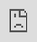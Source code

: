 ```yaml
---
title: Decker Slide Tool Reference Guide
history: true
menu: true
bibliography: example.bib
csl: chicago-author-date.csl
controls: true
chalkboard: example-deck.json
---
```


# Navigation

Navigate this presentation with the controls in the bottom-right corner, your arrow keys or the space bar.

Some explanations have examples on a separate slide. These will be arranged below the respective slide and will be indicated by a down arrow in the controls. Use the down arrow key to see them.
If you use the space bar to go through the presentation, the examples will automatically follow their explanation.

The <i class="fas fa-bars"></i> icon in the bottom-left corner opens a menu showing a table of contents of all slides.

# Markdown Syntax {#syntax}

The Decker Slide Tool assists you in creating media-rich presentations with a few easy to use Markdown commands. This user guide will highlight some of the main styling features of Decker and provide examples on how to use each feature.

Visit [http://pandoc.org](http://pandoc.org) for additional information on Pandoc-Markdown text formatting.  

# New Slides {#slides}

Heading 1 (h1) headers create new slides.

## {.split}
```markdown
# Heading 1 (h1) new slide
## Heading 2 (h2)
### Heading 3 (h3)
#### Heading 4 (h4)
```
##

## Heading 2 (h2)

### Heading 3 (h3)

#### Heading 4 (h4)

# Multicolumn Slides {#multicolumn}

```markdown
# Würzburg Sehenswürdigkeiten {layout="columns"}

## Die Residenz {.left}
Die Würzburger Residenz ist das Hauptwerk des ...

## Alte Mainbrücke {.center}
Diese erste Steinbrücke Deutschlands soll bereits um ...

## Dom St. Kilian {.right}
Ein Hauptwerk der deutschen Baukunst zur Zeit der ...
```

# Multicolumn example {layout="columns" .sub #example-multicolumn}

## Die Residenz {.left}

Die Würzburger Residenz ist das Hauptwerk des süddeutschen Barock.

## Alte Mainbrücke {.center}

Die erste Steinbrücke Deutschlands soll bereits um 1120 errichtet worden sein.

## Dom St. Kilian {.right}

Ein Hauptwerk der deutschen Baukunst und viertgrößte romanische Kirche Deutschlands.

# Top and Bottom {#topBottom}

Additionally use the `.top` and `.bottom` tags can be used.

```markdown
# Top and Bottom Example {layout="columns"}

## Top Colum {.top}
First/top column spans across the following columns.

## Left Column {.left}

## Right Column {.right}

## Third Column {.bottom}
Third/bottom column spans across the columns above.
```

# Top and Bottom Example {layout="columns" .sub #example-topBottom}

## Top Colum {.top}
First/top column spans across the following columns.

## Left Column {.left}

## Right Column {.right}

## Third Column {.bottom}
Third/bottom column spans across the columns above.

# Text Emphasis {#textEmphasis}

Format text by surrounding it in appropriate symbols:

## {.split}

```markdown
**This is bold text**
__This is bold text__
*This is italic text*
_This is italic text_
~~Strikethrough~~
<u>underline</u>
~subscript~
^superscript^
```  

##

**This is bold text**  
__This is bold text__  
*This is italic text*  
_This is italic text_  
~~Strikethrough~~  
<u>underline</u>     
H~2~O is a liquid.    
2^3^ equals 8.  

# Inverse Colors {#inverse .inverse background-color="black"}

## Color Scheme for Dark Images {}

- Add `.inverse` tag to slide header (h1)
- Add `background-color="black"` to slide header (h1)

## Definition Box {.fragment .definition}

Even colored boxes look ok.

# Highlight Blocks {#blocks}

## {.split style="font-size:small"}

```markdown
## Alert Block {.alert}

-  Alert Text
```
## {style="font-size:small"}
```markdown
## Question Block {.question}

-  Question text
```
## {style="font-size:small"}
```markdown
## Answer Block {.answer}

-  Answer text
```
## {style="font-size:small"}
```markdown
## Definition Block {.definition}

-  Definition text
```

## {style="font-size:small"}

```markdown
## Observation Block {.observation}

-  Observation text
```
## {style="font-size:small"}
```markdown
## Example Block {.example}

-  Example text
```
## {style="font-size:small"}
```markdown
## Equation Block {.equation}

-  Equation text
```
## {style="font-size:small"}
```markdown
## Note Block {.note}

-  Note text
```

# Highlight Blocks example {#example-blocks .sub}

## Alert Block {.alert .split}

-  Alert Text

## Question Block {.question}

-  Question text

## Answer Block {.answer}

-  Answer text

## Definition Block {.definition}

-  Definition text

## Observation Block {.observation}

-  Observation text

## Example Block {.example}

-  Example text

## Equation Block {.equation}

-  Equation text

## Note Block {.note}

-  Note text

# Lists {#lists}

## Ordered Lists {.split}

```markdown
1.  bread
2.  milk
3.  sugar
4.  flour
```
## {.example}

1.  bread
2.  milk
3.  sugar
4.  flour

## Enumerated Lists

```markdown
-  Take out trash
-  Vaccuum
    - Bedrooms
-  Wash dishes
```
## {.example}

-  Take out trash
-  Vaccuum
    - Bedrooms
-  Wash dishes

# Sequential Lists {#seqlists}

Use the (\@) symbol to automatically number items in a list.     
Numbered examples do not need to be in a single list.  

## {style="font-size:small;"}

```markdown  
(@)  Salman Rushdie, *The Ground beneath Her Feet* (New York: Henry Holt, 1999), 25.  

(@)  Bob Stewart, "Wag of the Tail: Reflecting on Pet Ownership," in *Enriching Our
  Lives with Animals*, ed. John Jaimeson, Tony Bannerman and Selena Wong
  (Toronto, ON: Petlove Press, 2007),100.  

Additional sources:  

(@)  Elliot Antokoletz, *Musical Symbolism in the Operas of Debussy and Bartok*
  (New York: Oxford University Press, 2008),
  doi:10.1093/acprof:oso/9780195365825.001.0001.
```


# Sequential Lists example {#example-seqlists .sub}

(@)  Salman Rushdie, *The Ground beneath Her Feet* (New York: Henry Holt, 1999), 25.  

(@)  Bob Stewart, "Wag of the Tail: Reflecting on Pet Ownership," in *Enriching Our
  Lives with Animals*, ed. John Jaimeson, Tony Bannerman and Selena Wong
  (Toronto, ON: Petlove Press, 2007),100.  

Additional sources:  

(@)  Elliot Antokoletz, *Musical Symbolism in the Operas of Debussy and Bartok*
  (New York: Oxford University Press, 2008),
  doi:10.1093/acprof:oso/9780195365825.001.0001.

# Links {#links}

Enter the text to be displayed followed by the URL or slide ID.

```markdown
[text-to-be-displayed](https://url-of-website)
[text-to-be-displayed](#slide-id)
```

*Note:* Slide IDs are entered on the slide header (h1) as follows:

```markdown
# Slide Title {#slide-id}
```

# Links example {#example-links .sub}

## {style="font-size:small;"}

```
Visit [http://pandoc.org](http://pandoc.org) for additional information.

Read more about building [lists](#lists) in Decker.
```

##

## {.example}

Visit [http://pandoc.org](http://pandoc.org) for additional information.  
Read more about building [lists](user-guide-deck.html#/lists) in Decker.


# Images {#images}

Include images in presentations:

```markdown
![Image Caption](image-file-location){css-formatting}
```

# Images example {#example-images .sub}

##
```markdown
![Haskell](img/haskell.png){width="30%"}
```

##

![Haskell](img/haskell.png){width="30%"}


# Videos {#video}

Include videos in presentations:  

```markdown
![title](video-file-location){css-formatting}
```

# Videos example {#example-movies_1 .sub}

```markdown
Video with controls:
![](movies/jmu-hci-intro.mp4){controls=1}

Video with autoplay:
![](movies/jmu-hci-intro.mp4){data-autoplay=true}
```

## {.split}

Video with controls:
![](movies/jmu-hci-intro.mp4){controls=1}

##

Video with autoplay:
![](movies/jmu-hci-intro.mp4){data-autoplay=true}


# External Videos {#ext-vid}

Include YouTube and Vimeo videos or Twitch channels in presentations:  

```markdown
![](service://video-id){css-formatting}
```
*Note 1:* Replace `service` with `youtube`, `vimeo` or `twitch` and add video id or twitch channel name (replaces `video-id`).

*Note 2:* The video ID is usually found in the URL.

  **YouTube example URL:** https://www.youtube.com/watch?v=<u>qEcmwHRG2Mo</u>  
  **YouTube video ID:** qEcmwHRG2Mo

# External Videos example {#example-movies_2 .sub}

```markdown
![](youtube://qEcmwHRG2Mo){width="65%"}
```

![](youtube://qEcmwHRG2Mo){width="65%"}


# Fullscreen Videos {#fullscreen}

Fullscreen videos are identified in the slide header:

```markdown
# ![](movies/jmu-hci-intro.mp4){controls=1}
```

*Note:* Do not include a slide title.

# ![](movies/jmu-hci-intro.mp4) {#example-movies_3 controls=1 .sub}

# Audio {#audio}

Include audio clips in presentations:
```markdown
![title](audio-file-location){css-formatting}
```

# Audio example {#example-audio .sub}

## {style="font-size:small;"}
```markdown
Audio with controls:
![](audio/wildbach.mp3){controls=1}

Audio with controls and autoplay:
![](audio/wildbach.mp3){controls=1 data-autoplay=true}
```

##

## {.split .example}

Audio with controls:
![Wildbach](audio/wildbach.mp3){controls=1}

## {.example}

Audio with controls and autoplay:
![Wildbach](audio/wildbach.mp3){controls=1 data-autoplay=true}

# Tables {#tables}

Tables are created with pipes (|) and hyphens (-). Align text with colons (:) on the left, right, or on both sides of the hyphens in the header row.

```markdown
| Right Align | Left Align | Center Align | Default |
|        ---: | :---       |    :---:     | ------- |
|        data | data       |     data     | data    |
|        data | data       |     data     | data    |
```


# Tables example {#example-tables .sub}

## {style="font-size:small;"}

```markdown
Table: Assignment List

|  Week | Topic | Reading | Book |
|  ---: | :---  |  :---:  | ---- |
|   1   | Course Introduction | Chapt. 1 | Physics |
|   2   | Inertia, Equilibrium, Kinematics | Chapt. 2-3| Physics |
|   3   | Vectors, Momentum, Energy | Chapt. 4-7 | Physics |
```

##

## {.example}

Table: Assignment List

|  Week | Topic | Reading | Book |
|  ---: | :---  |  :---:  | ---- |
|   1   | Course Introduction | Chapt. 1 | Physics |
|   2   | Inertia, Equilibrium, Kinematics | Chapt. 2, 3, 4| Physics |
|   3   | Vectors, Momentum, Energy | Chapt. 5-8 | Physics |

# Verbatim Code Blocks {#code}

To treat text as verbatim, either:   

-  surround text with three tildes ( ~ ) or backticks ( \` )  
-  or indent each line by four spaces.


# Verbatim Code Block example {#example-code .sub}

## {style="font-size:small;"}

```markdown
~~~java
if (a > 3) {
  moveShip(5 * gravity, DOWN);
}
~~~
```

##

~~~java
if (a > 3) {
  moveShip(5 * gravity, DOWN);
}
~~~


# Block Quotes {#blockQuote}

To quote a block of text, preceed each line with a (>) character:
```markdown
> This is a block quote.
>
> > A block quote within a block quote.
```

> This is a block quote.
>
> > A block quote within a block quote.

# Mathematics {#math layout="columns"}

## {.top}

-   Single \$ encloses inline math
-   Double \$\$ encloses a display math block


## {.left}

## {style="font-size:small;"}

```latex
To $\infty$ and beyond!
```
## {style="font-size:small;"}
```latex
$$ e = mc ^ 2 $$
```
## {style="font-size:small;"}
```latex
\lim_\limits{x \to \infty} \exp(-x) = 0
```

## {.right}

## {.example}

To $\infty$ and beyond!

## {.example}

$$ e = mc ^ 2 $$

## {.example}

$$ \lim_\limits{x \to \infty} \exp(-x) = 0 $$

# Java Syntax Highlighting {#java}

Apply Java syntax highlighting with the `.Java` tag.

```markdown
~~~java
String s = "Java highlighting syntax";
System.out.println (s);
~~~
```

##

```java
String s = "Java highlighting syntax";
System.out.println (s);
```

# Javascript Syntax Highlighting {#javascript}

Apply Javascript syntax highlighting with the `.Javascript` tag.

```markdown
~~~javascript
var s = "JavaScript syntax highlighting";
alert (s);
~~~
```

##

```javascript
var s = "JavaScript syntax highlighting";
alert (s);
```

# Embed External Websites {#externalWebite}

- Paste the following iframe on a blank slide      
- Change "https://www.uni-wuerzburg.de/" to your website  

##

```html
<iframe src = "https://www.uni-wuerzburg.de/"
  style = "position: fixed; top: 0px; left: 0px;  
  bottom: 0px; right: 0px; width: 100%; height: 100%;
  border: none; margin: 0; padding: 0;  
  overflow: hidden; z-index: 999999; "></iframe>
```

# {#example-externalWebsite .sub}

<iframe src = "https://www.uni-wuerzburg.de/" style = "position: fixed; top: 0px; left: 0px; bottom: 0px; right: 0px; width: 100%; height: 100%; border : none; margin: 0; padding: 0; overflow: hidden; z-index: 999999; ">
</iframe>


# Embed PDF documents {#embedPDF style="font-size:small;"}
```markdown
![](http://pandoc.org/MANUAL.pdf){width="100%" height="500px"}
```

![](http://pandoc.org/MANUAL.pdf){width="100%" height="500px"}

<!-- The given path (../../resource/support/...) won't work; therefore I excluded this part for now
# Embed JavaScript {#embedJavascript}

![](webgl_geometry_minecraft_ao.html){.iframe width="100%" height="500px"}

[](../../resource/support/three.js){.resource}

# ![](webgl_geometry_minecraft_ao.html)
-->

# Chalkboard {#chalkboard}

Dynamically make notes on presentations:

- Make notes on slides: click <i class="fas fa-pencil-alt"></i> or type 'c'
- Draw on chalkboard: click <i class="fas fa-edit"></i> or type 'b'
- Left mouse to draw, right to erase, center for laser pointer
- Click icon again or type 'c' or 'b' to close
- 'Del' key clears chalkboard
- Drawings are saved - type 'd' to download

# Speaker Notes {#speakerNotes}

Slides with headers with the `.notes` tag are not included in a presentation. They only appear in the handout and in the speaker view (press `s` on this slide to access the speaker view).

##

```markdown
# Why Gamify? {.notes}

- Games are among the most powerful motivational tools.
- Make the non-game experience more rewarding.
- Motivation has limits. A large leaderboard divide may
  cause the player to abandon the game.
```

# Why Gamify? {.notes}

- Games are among the most powerful motivational tools.
- Make the non-game experience more rewarding
- Motivation has limits. A large leaderboard divide may
  cause the player to abandon the game.

  -   [Blockquotes](#block-quotes)
  -   [Line Blocks](#line-blocks)
  -   [Tags](#tags)


# Citations {#citations}

Add citations to your slide deck. Be sure to include a `csl` and a `bib` file
in your [YAML header](#yaml).

## {style="font-size:small;"}

```markdown
## Space Tentacles

Have you heard about Space Tentacles [@zimmerer2018space].
According to @zimmerer2018space it is a nice idea.
```

## Space Tentacles

Have you heard about Space Tentacles [@zimmerer2018space].
According to @zimmerer2018space it is a nice idea.


# Header Options {#yaml}

Add optional settings in the top of each markdown file.

## {style="font-size:small;"}

```yaml
center: 0 - Align slide content to the top
center: 1 - Align slide content vertically (default)

controls: 0 - Display navigational arrows (default)
controls: 1 - Hide navigational arrows

transition: fade
Options include: none, fade, slide, convex, concave, zoom

css: example.css - Enter the name of a custom css file

slideNumber: true - Display slide numbers
slideNumber: false - Hide slide numbers (default)

history: true - Add visited slides to browser history
history: false - Hide visited slides from browser history

csl: chicago-author-date.csl - citation style
bibliography: example.bib
```

# References
